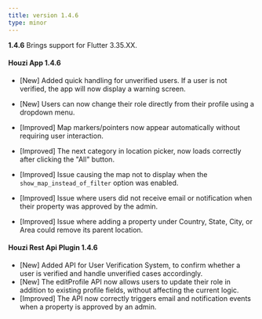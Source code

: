 ```yaml
---
title: version 1.4.6
type: minor
---
```


**1.4.6** Brings support for Flutter 3.35.XX.

#### Houzi App 1.4.6

- [New] Added quick handling for unverified users. If a user is not verified, the app will now display a warning screen.
- [New] Users can now change their role directly from their profile using a dropdown menu.

- [Improved] Map markers/pointers now appear automatically without requiring user interaction.
- [Improved] The next category in location picker, now loads correctly after clicking the "All" button.
- [Improved] Issue causing the map not to display when the `show_map_instead_of_filter` option was enabled.
- [Improved] Issue where users did not receive email or notification when their property was approved by the admin.
- [Improved] Issue where adding a property under Country, State, City, or Area could remove its parent location.


#### Houzi Rest Api Plugin 1.4.6

- [New] Added API for User Verification System, to confirm whether a user is verified and handle unverified cases accordingly.
- [New] The editProfile API now allows users to update their role in addition to existing profile fields, without affecting the current logic.
- [Improved] The API now correctly triggers email and notification events when a property is approved by an admin.